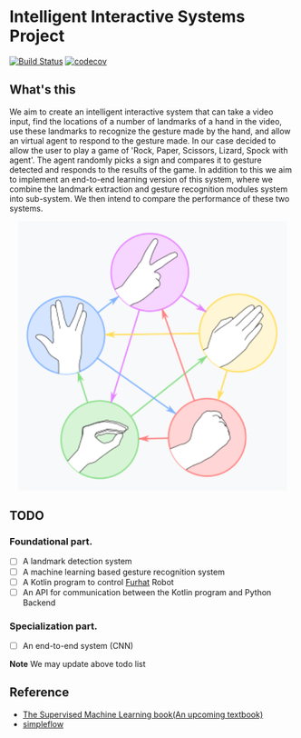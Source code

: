 

# Intelligent Interactive Systems Project

[![Build Status](https://travis-ci.com/nanguoyu/Intelligent-Interactive-Systems-Project.svg?branch=master)](https://travis-ci.com/nanguoyu/Intelligent-Interactive-Systems-Project)
[![codecov](https://codecov.io/gh/nanguoyu/Intelligent-Interactive-Systems-Project/branch/master/graph/badge.svg)](https://codecov.io/gh/nanguoyu/Intelligent-Interactive-Systems-Project)


## What's this

We aim to create an intelligent interactive system that can take a video input,
find the locations of a number of landmarks of a hand in the video, use these landmarks
to recognize the gesture made by the hand, and allow an virtual agent to respond to the
gesture made. In our case decided to allow the user to play a game of 'Rock, Paper,
Scissors, Lizard, Spock with agent'. The agent randomly picks a sign and compares it to
gesture detected and responds to the results of the game. In addition to this we aim to
implement an end-to-end learning version of this system, where we combine the landmark
extraction and gesture recognition modules system into sub-system. We then intend to
compare the performance of these two systems.

<div align="center">
    <img src=".github/rule.png">
</div>

## TODO

### Foundational part.
- [ ] A landmark detection system
- [ ] A machine learning based gesture recognition system
- [ ] A Kotlin program to control [Furhat](https://furhatrobotics.com/) Robot
- [ ] An API for communication between the Kotlin program and Python Backend

### Specialization part.
- [ ] An end-to-end system (CNN) 

**Note** We may update above todo list

## Reference
- [The Supervised Machine Learning book(An upcoming textbook)](http://smlbook.org/)
- [simpleflow](https://github.com/PytLab/simpleflow)
